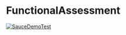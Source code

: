 # FunctionalAssessment

[![SauceDemoTest](https://github.com/lucasrosa14/FunctionalAssessment/actions/workflows/sauceDemoTests.yml/badge.svg)](https://github.com/lucasrosa14/FunctionalAssessment/actions/workflows/sauceDemoTests.yml)

